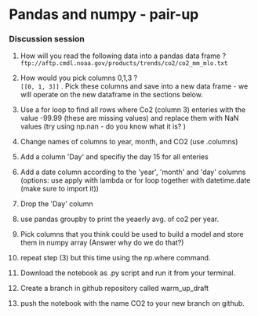 # Pandas and numpy - pair-up
### Discussion session

1. How will you read the following data into a pandas data frame ? 
 ` ftp://aftp.cmdl.noaa.gov/products/trends/co2/co2_mm_mlo.txt`
 
2. How would you pick columns 0,1,3 ?  
`[[0, 1, 3]]` . Pick these columns and save into a new data frame - we will operate on the new dataframe in the sections below.

3. Use a for loop to find all rows where 
Co2 (column 3) enteries with the value -99.99 (these are missing values) and replace them with NaN values (try using np.nan - do you know what it is? )

4. Change names of columns to year, month, and CO2 (use .columns)

5. Add a column 'Day' and specifiy the day 15 for all enteries

6. Add a date column according to the 'year', 'month' and 'day' columns (options: use apply with lambda or for loop together with datetime.date (make sure to import it)) 

7. Drop the 'Day' column

8. use pandas groupby to print the yeaerly avg. of co2 per year. 

9. Pick columns that you think could be used to build a model and store them in numpy array (Answer why do we do that?)

10. repeat step (3) but this time using the np.where command. 

11. Download the notebook as .py script and run it from your terminal. 

12. Create a branch in github repository called warm_up_draft   

13. push the notebook with the name CO2 to your new branch on github.

